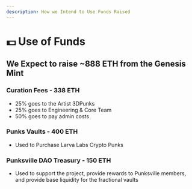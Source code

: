 ```yaml
---
description: How we Intend to Use Funds Raised
---
```


# 💵 Use of Funds

## We Expect to raise \~888 ETH from the Genesis Mint

### Curation Fees - 338 ETH&#x20;

* 25% goes to the Artist 3DPunks
* 25% goes to Engineering & Core Team
* 50% goes to pay admin costs&#x20;

### Punks Vaults - 400 ETH&#x20;

* Used to Purchase Larva Labs Crypto Punks

### Punksville DAO Treasury - 150 ETH  &#x20;

* Used to support the project, provide rewards to Punksville members, and provide base liquidity for the fractional vaults
